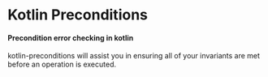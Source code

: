 # Kotlin Preconditions

#### Precondition error checking in kotlin

kotlin-preconditions will assist you in ensuring all of your invariants are met
before an operation is executed.

